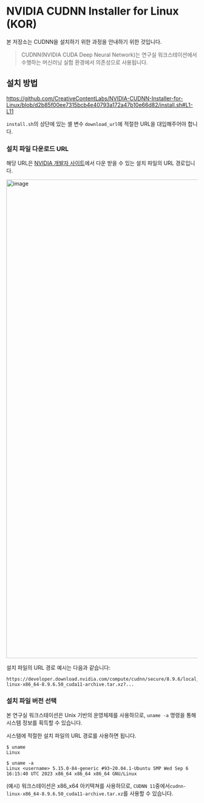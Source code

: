 # NVIDIA CUDNN Installer for Linux (KOR)

본 저장소는 CUDNN을 설치하기 위한 과정을 안내하기 위한 것입니다.

> CUDNN(NVIDIA CUDA Deep Neural Network)는 연구실 워크스테이션에서 수행하는 머신러닝 실험 환경에서 의존성으로 사용됩니다.


## 설치 방법

https://github.com/CreativeContentLabs/NVIDIA-CUDNN-Installer-for-Linux/blob/d2b85f00ee7315bcb4e40793a172a47b10e66d82/install.sh#L1-L11

`install.sh`의 상단에 있는 셸 변수 `download_url`에 적절한 URL을 대입해주어야 합니다.

### 설치 파일 다운로드 URL

해당 URL은 [NVIDIA 개발자 사이트](https://developer.nvidia.com/rdp/cudnn-download)에서 다운 받을 수 있는 설치 파일의 URL 경로입니다.

<img width="1259" alt="image" src="https://github.com/CreativeContentLabs/NVIDIA-CUDNN-Installer-for-Linux/assets/19310326/193f6dc2-4d94-4f73-9318-c5ac9a433db5">

설치 파일의 URL 경로 예시는 다음과 같습니다:

```
https://developer.download.nvidia.com/compute/cudnn/secure/8.9.6/local_installers/11.x/cudnn-linux-x86_64-8.9.6.50_cuda11-archive.tar.xz?...
```


### 설치 파일 버전 선택

본 연구실 워크스테이션은 Unix 기반의 운영체제를 사용하므로, `uname -a` 명령을 통해 시스템 정보를 획득할 수 있습니다.

시스템에 적절한 설치 파일의 URL 경로를 사용하면 됩니다.

```shell
$ uname
Linux

$ uname -a
Linux <username> 5.15.0-84-generic #93~20.04.1-Ubuntu SMP Wed Sep 6 16:15:40 UTC 2023 x86_64 x86_64 x86_64 GNU/Linux
```

(예시) 워크스테이션은 x86_x64 아키텍쳐를 사용하므로, `CUDNN 11`중에서`cudnn-linux-x86_64-8.9.6.50_cuda11-archive.tar.xz`를 사용할 수 있습니다.
